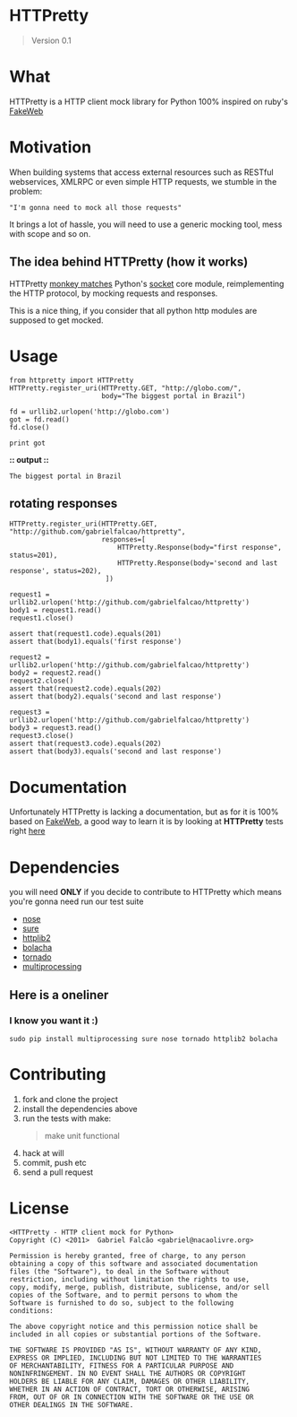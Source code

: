 # HTTPretty
> Version 0.1

# What

HTTPretty is a HTTP client mock library for Python 100% inspired on ruby's [FakeWeb](http://fakeweb.rubyforge.org/)

# Motivation

When building systems that access external resources such as RESTful
webservices, XMLRPC or even simple HTTP requests, we stumble in the
problem:

    "I'm gonna need to mock all those requests"

It brings a lot of hassle, you will need to use a generic mocking
tool, mess with scope and so on.

## The idea behind HTTPretty (how it works)

HTTPretty [monkey matches](http://en.wikipedia.org/wiki/Monkey_patch)
Python's [socket](http://docs.python.org/library/socket.html) core
module, reimplementing the HTTP protocol, by mocking requests and
responses.

This is a nice thing, if you consider that all python http modules
are supposed to get mocked.

# Usage

    from httpretty import HTTPretty
    HTTPretty.register_uri(HTTPretty.GET, "http://globo.com/",
                           body="The biggest portal in Brazil")

    fd = urllib2.urlopen('http://globo.com')
    got = fd.read()
    fd.close()

    print got

**:: output ::**

    The biggest portal in Brazil

## rotating responses

    HTTPretty.register_uri(HTTPretty.GET, "http://github.com/gabrielfalcao/httpretty",
                           responses=[
                               HTTPretty.Response(body="first response", status=201),
                               HTTPretty.Response(body='second and last response', status=202),
                            ])

    request1 = urllib2.urlopen('http://github.com/gabrielfalcao/httpretty')
    body1 = request1.read()
    request1.close()

    assert that(request1.code).equals(201)
    assert that(body1).equals('first response')

    request2 = urllib2.urlopen('http://github.com/gabrielfalcao/httpretty')
    body2 = request2.read()
    request2.close()
    assert that(request2.code).equals(202)
    assert that(body2).equals('second and last response')

    request3 = urllib2.urlopen('http://github.com/gabrielfalcao/httpretty')
    body3 = request3.read()
    request3.close()
    assert that(request3.code).equals(202)
    assert that(body3).equals('second and last response')


# Documentation

Unfortunately HTTPretty is lacking a documentation, but as for it is 100% based on [FakeWeb](http://fakeweb.rubyforge.org/), a good way to learn it is by looking at **HTTPretty** tests right [here](http://github.com/gabrielfalcao/HTTPretty/blob/master/tests/functional/test_urllib2.py)

# Dependencies

you will need **ONLY** if you decide to contribute to HTTPretty which means you're gonna need run our test suite

* [nose](http://code.google.com/p/python-nose/)
* [sure](http://github.com/gabrielfalcao/sure/)
* [httplib2](http://code.google.com/p/httplib2/)
* [bolacha](http://github.com/gabrielfalcao/bolacha/)
* [tornado](http://tornadoweb.org/)
* [multiprocessing](http://tornadoweb.org/)

## Here is a oneliner

### I know you want it :)

    sudo pip install multiprocessing sure nose tornado httplib2 bolacha

# Contributing

1. fork and clone the project
2. install the dependencies above
3. run the tests with make:
    > make unit functional
4. hack at will
5. commit, push etc
6. send a pull request

# License

    <HTTPretty - HTTP client mock for Python>
    Copyright (C) <2011>  Gabriel Falcão <gabriel@nacaolivre.org>

    Permission is hereby granted, free of charge, to any person
    obtaining a copy of this software and associated documentation
    files (the "Software"), to deal in the Software without
    restriction, including without limitation the rights to use,
    copy, modify, merge, publish, distribute, sublicense, and/or sell
    copies of the Software, and to permit persons to whom the
    Software is furnished to do so, subject to the following
    conditions:

    The above copyright notice and this permission notice shall be
    included in all copies or substantial portions of the Software.

    THE SOFTWARE IS PROVIDED "AS IS", WITHOUT WARRANTY OF ANY KIND,
    EXPRESS OR IMPLIED, INCLUDING BUT NOT LIMITED TO THE WARRANTIES
    OF MERCHANTABILITY, FITNESS FOR A PARTICULAR PURPOSE AND
    NONINFRINGEMENT. IN NO EVENT SHALL THE AUTHORS OR COPYRIGHT
    HOLDERS BE LIABLE FOR ANY CLAIM, DAMAGES OR OTHER LIABILITY,
    WHETHER IN AN ACTION OF CONTRACT, TORT OR OTHERWISE, ARISING
    FROM, OUT OF OR IN CONNECTION WITH THE SOFTWARE OR THE USE OR
    OTHER DEALINGS IN THE SOFTWARE.
